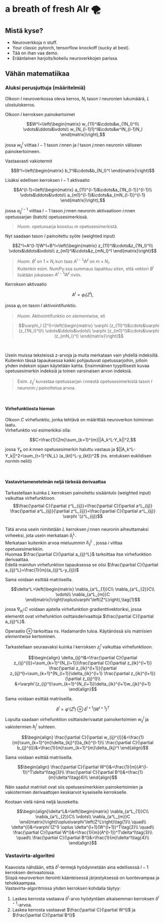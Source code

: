 # a breath of fresh AIr 🌪️

## Mistä kyse?

- Neuroverkkoja n stuff.
- Your classic pytorch, tensorflow knockoff (sucky at best).
- Tää on ihan vaa demo.
- Eräänlainen harjoits/kokeilu neuroverkkojen parissa.

## Vähän matematiikaa

### Aluksi perusjuttuja (määritelmiä)

Olkoon $l$ neuroverkossa oleva kerros, $N_l$ tason $l$ neuronien lukumäärä, $L$ ulostulokerros. 

Olkoon $l$ kerroksen painokertoimet 

$$W^l=\left(\begin{matrix}
w_{11}^l&\cdots&w_{1N_l}^l\\
\vdots&\ddots&\vdots\\
w_{N_{l-1}1}^l&\cdots&w^lN_{l-1}N_l
\end{matrix}\right),$$

jossa $w_{ij}^{l}$ viittaa $l-1$ tason $i$:nnen ja $l$ tason $j$:nnen neuronin väliseen painokertoimeen.

Vastaavasti vakiotermit

$$B^l=\left(\begin{matrix}
b_1^l&\cdots&b_{N_l}^l
\end{matrix}\right)$$

Lisäksi edellisen kerroksen $l-1$ aktivaatio

$$A^{l-1}=\left(\begin{matrix}
a_{11}^{l-1}&\cdots&a_{1N_{l-1}}^{l-1}\\
\vdots&\ddots&\vdots\\
a_{m1}^{l-1}&\cdots&a_{mN_{l-1}}^{l-1}
\end{matrix}\right),$$

jossa $a^{l-1}_{ij}$ viittaa $l-1$ tason $j$:nnen neuronin aktivaatioon $i$:nnen opetussarjan (batch) opetusesimerkissä.

> _Huom_. opetussarja koostuu $m$ opetusesimerkistä.

Nyt saadaan tason $l$ painoitettu syöte (weighted input)

$$Z^l=A^{l-1}W^l+B^l=\left(\begin{matrix}
z_{11}^l&\cdots&z_{1N_l}^l\\
\vdots&\ddots&\vdots\\
z_{m1}^l&\cdots&z_{mN_l}^l
\end{matrix}\right)$$

>_Huom_. $B^l$ on $1 \times N_l$ kun taas $A^{l-1}W^l$ on $m \times N_l$. 
<br>Kuitenkin esim. NumPy:ssa summaus tapahtuu siten, että vektori $B^l$ lisätään jokaiseen $A^{l-1}W^l$ riviin. 

Kerroksen aktivaatio

$$A^l=\varphi_{l} (Z^l),$$

jossa $\varphi_{l}$ on tason $l$ aktivointifunktio.

>_Huom_. Aktivointifunktio on _elementwise_, eli

>$$\varphi_l (Z^l)=\left(\begin{matrix}
\varphi (z_{11}^l)&\cdots&\varphi (z_{1N_l}^l)\\
\vdots&\ddots&\vdots\\
\varphi (z_{m1}^l)&\cdots&\varphi (z_{mN_l}^l)
\end{matrix}\right)$$

<br>

Usein muissa teksteissä z-arvoja ja muita merkataan vain yhdellä indeksillä. Kuitenkin tässä tapauksessa kaikki pohjautuvat opetussarjoihin, jolloin yhden indeksin sijaan käytetään kahta. Ensimmäinen tyypillisesti kuvaa opetusesimerkin indeksiä ja toinen varsinaisen arvon indeksiä.

>Esim. $z_{ij}^{l}$ kuvastaa opetussarjan $i$:nnestä opetusesimerkistä tason $l$ neuronin $j$ painottetua arvoa.

<br>

#### Virhefunktiosta hieman

Olkoon $C$ virhefunktio, jonka tehtävä on määrittää neuroverkon toiminnan laatu.
<br>
Virhefunktio voi esimerkiksi olla:

$$C=\frac{1}{2m}\sum_{k=1}^{m}||A_k^L-Y_k||^2,$$

jossa $Y_k$ on $k$:nnen opetusesimerkin haluttu vastaus ja $||A_k^L-Y_k||^2=\sum_{t=1}^{N_L} (a_{kt}^L-y_{kt})^2$ (ns. erotuksen euklidisen normin neliö)

<br>

#### Vastavirtamenetelmän neljä tärkeää derivaattaa 

Tarkastellaan kuinka $L$ kerroksen painoitettu sisääntulo (weighted input) vaikuttaa virhefunktioon.
<br>
$$\frac{\partial C}{\partial z^L_{ij}}=\frac{\partial C}{\partial a^L_{ij}} \frac{\partial a^L_{ij}}{\partial z^L_{ij}}=\frac{\partial C}{\partial a^L_{ij}} \varphi '(z^L_{ij})$$
<br>
Tätä arvoa usein nimitetään $L$ kerroksen $j$:nnen neuronin aiheuttamaksi virheeksi, jota usein merkataan $\delta_j^L$.
<br>
Merkataan kuitenkin arvoa mieluummin $\delta_{ij}^L$ , jossa $i$ viittaa opetusesimerkkiin.
<br>
Huomaa $\frac{\partial C}{\partial a_{ij}^L}$ tarkoittaa itse virhefunktion derivaattaa. 
<br>
Edellä mainitun virhefunktion tapauksessa se olisi $\frac{\partial C}{\partial a_{ij}^L}=\frac{1}{m}(a_{ij}^L-y_{ij})$

Sama voidaan esittää matriiseilla.

$$\delta^L=\left(\begin{matrix}
\nabla_{a^L_{1}}C\\
\nabla_{a^L_{2}}C\\
\vdots\\
\nabla_{a^L_{m}}C
\end{matrix}\right)\oplus\varphi'\left(Z^L\right),\tag{1}$$

jossa $\nabla_{a^L_i} C$ voidaan ajatella virhefunktion gradienttivektoriksi, jossa elementit ovat virhefunktion osittaisderivaattoja $\frac{\partial C}{\partial a_{ij}^L}$.

Operaatio $\oplus$ tarkoittaa ns. Hadamardin tuloa. Käytänössä siis matriisien _elementwise_ kertominen.

Tarkastellaan seuraavaksi kuinka $l$ kerroksen $z_{j}^{l}$ vaikuttaa virhefunktioon.

$$\begin{align}
\delta_{ij}^l&=\frac{\partial C}{\partial z_{ij}^{l}}=\sum_{k=1}^{N_{l+1}}\frac{\partial C}{\partial z_{ik}^{l+1}} \frac{\partial z_{ik}^{l+1}}{\partial z_{ij}^l}=\sum_{k=1}^{N_{l+1}}\delta_{ik}^{l+1} \frac{\partial z_{ik}^{l+1}}{\partial z_{ij}^l}\\
&=\varphi'(z_{ij}^l)\sum_{k=1}^{N_{l+1}}\delta_{ik}^{l+1}w_{jk}^{l+1}
\end{align}$$

Sama voidaan esittää matriiseilla.

$$\delta^{l}=\varphi'(Z^l) \oplus \delta^{l+1}(W^{l+1})^T\tag{2}$$

Lopulta saadaan virhefunktion osittaisderivaatat painokertoimien $w_{ij}^{l}$ ja vakiotermien $b_{j}^l$ suhteen.

$$\begin{align}
\frac{\partial C}{\partial w_{ij}^{l}}&=\frac{1}{m}\sum_{k=1}^{m}\delta_{kj}^{l}a_{ki}^{l-1}\\
\frac{\partial C}{\partial b_{j}^{l}}&=\frac{1}{m}\sum_{k=1}^{m}\delta_{kj}^l
\end{align}$$

Sama voidaan esittää matriiseilla.

$$\begin{align}
\frac{\partial C}{\partial W^l}&=\frac{1}{m}(A^{l-1})^T\delta^l\tag{3}\\
\frac{\partial C}{\partial B^l}&=\frac{1}{m}\delta^l\tag{4}\\
\end{align}$$

Näin saadut matriisit ovat siis opetusesimerkkien painokertoimien ja vakiotermien derivaattojen keskiarvot kyseiselle kerrokselle.

Kootaan vielä nämä neljä lauseketta.

$$\begin{align}\delta^L&=\left(\begin{matrix}
\nabla_{a^L_{1}}C\\
\nabla_{a^L_{2}}C\\
\vdots\\
\nabla_{a^L_{m}}C
\end{matrix}\right)\oplus\varphi'\left(Z^L\right)\tag{1}\\
\quad\\
\delta^{l}&=\varphi'(Z^l) \oplus \delta^{l+1}(W^{l+1})^T\tag{2}\\
\quad\\
\frac{\partial C}{\partial W^l}&=\frac{1}{m}(A^{l-1})^T\delta^l\tag{3}\\
\quad\\
\frac{\partial C}{\partial B^l}&=\frac{1}{m}\delta^l\tag{4}\\
\end{align}$$

### Vastavirta-algoritmi

Kaavoista nähdään, että $\delta^l$-termejä hyödynnetään aina edellisessä $l-1$ kerroksen derivaatoissa.
<br>
Siispä neuroverkon iterointi käänteisessä järjestyksessä on luontevampaa ja tehokkaampaa.
<br>
Vastavirta-algoritmissa yhden kerroksen kohdalla täytyy:

1. Laskea kerrosta vastaava $\delta^l$-arvo hyödyntäen aikaisemman kerroksen $\delta^{l-1}$-arvoa.
2. Laskea kerrosta vastaavat $\frac{\partial C}{\partial W^l}$ ja $\frac{\partial C}{\partial B^l}$
